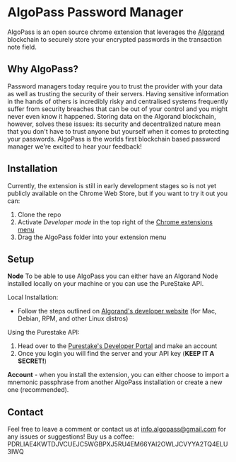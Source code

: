 # AlgoPass Password Manager
AlgoPass is an open source chrome extension that leverages the [Algorand](https://algorand.foundation/) blockchain to securely store your encrypted passwords in the transaction note field.

## Why AlgoPass?
Password managers today require you to trust the provider with your data as well as trusting the security of their servers. Having sensitive information in the hands of others is incredibly risky and centralised systems frequently suffer from security breaches that can be out of your control and you might never even know it happened. Storing data on the Algorand blockchain, however, solves these issues: its security and decentralized nature mean that you don't have to trust anyone but yourself when it comes to protecting your passwords. AlgoPass is the worlds first blockchain based password manager we're excited to hear your feedback!

## Installation
Currently, the extension is still in early development stages so is not yet publicly available on the Chrome Web Store, but if you want to try it out you can:
1) Clone the repo
2) Activate *Developer mode* in the top right of the [Chrome extensions menu](chrome://extensions/)
3) Drag the AlgoPass folder into your extension menu

## Setup
**Node** 
To be able to use AlgoPass you can either have an Algorand Node installed locally on your machine or you can use the PureStake API. 

Local Installation:
- Follow the steps outlined on [Algorand's developer website](https://developer.algorand.org/docs/run-a-node/setup/install/) (for Mac, Debian, RPM, and other Linux distros) 

Using the Purestake API:  
1) Head over to the [Purestake's Developer Portal](https://developer.purestake.io/) and make an account
2) Once you login you will find the server and your API key (**KEEP IT A SECRET!**)


**Account** - when you install the extension, you can either choose to import a mnemonic passphrase from another AlgoPass installation or create a new one (recommended).

## Contact
Feel free to leave a comment or contact us at info.algopass@gmail.com for any issues or suggestions!
Buy us a coffee: PDRLIAE4KWTDJVCUEJC5WGBPXJ5RU4EM66YAI2OWLJCVYYA2TQ4ELU3IWQ
